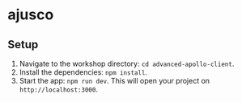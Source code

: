 # ajusco

## Setup

1. Navigate to the workshop directory: `cd advanced-apollo-client`.
3. Install the dependencies: `npm install`.
4. Start the app: `npm run dev`. This will open your project on `http://localhost:3000`.
